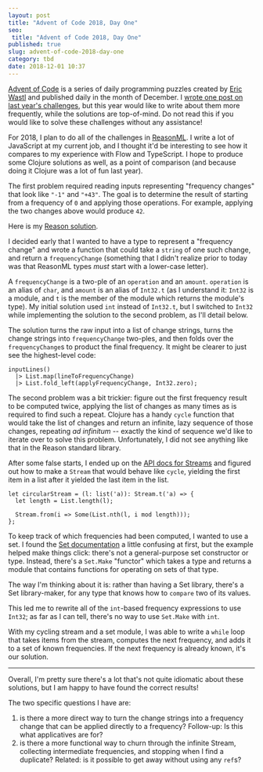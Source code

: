 ```yaml
---
layout: post
title: "Advent of Code 2018, Day One"
seo:
 title: "Advent of Code 2018, Day One"
published: true
slug: advent-of-code-2018-day-one
category: tbd
date: 2018-12-01 10:37
---
```


[Advent of Code][aoc] is a series of daily programming puzzles created by [Eric Wastl][wastl] and published daily in the month of December.
I [wrote one post on last year's challenges][2017], but this year would like to write about them more frequently, while the solutions are top-of-mind.
Do not read this if you would like to solve these challenges without any assistance!

For 2018, I plan to do all of the challenges in [ReasonML][reason].
I write a lot of JavaScript at my current job, and I thought it'd be interesting to see how it compares to my experience with Flow and TypeScript.
I hope to produce some Clojure solutions as well, as a point of comparison (and because doing it Clojure was a lot of fun last year).

The first problem required reading inputs representing "frequency changes" that look like `"-1"` and `"+43"`.
The goal is to determine the result of starting from a frequency of `0` and applying those operations.
For example, applying the two changes above would produce `42`.

Here is my [Reason solution][reasonsolution].

I decided early that I wanted to have a type to represent a "frequency change" and wrote a function that could take a `string` of one such change, and return a `frequencyChange` (something that I didn't realize prior to today was that ReasonML types _must_ start with a lower-case letter).

A `frequencyChange` is a two-ple of an `operation` and an `amount`. `operation` is an alias of `char`, and `amount` is an alias of `Int32.t` (as I understand it: `Int32` is a module, and `t` is the member of the module which returns the module's type).
My initial solution used `int` instead of `Int32.t`, but I switched to `Int32` while implementing the solution to the second problem, as I'll detail below.

The solution turns the raw input into a list of change strings, turns the change strings into `frequencyChange` two-ples, and then folds over the `frequencyChange`s to product the final frequency.
It might be clearer to just see the highest-level code:

```
inputLines()
  |> List.map(lineToFrequencyChange)
  |> List.fold_left(applyFrequencyChange, Int32.zero);
```

The second problem was a bit trickier: figure out the first frequency result to be computed twice, applying the list of changes as many times as is required to find such a repeat.
Clojure has a handy `cycle` function that would take the list of changes and return an infinite, lazy sequence of those changes, repeating _ad infinitum_ -- exactly the kind of sequence we'd like to iterate over to solve this problem.
Unfortunately, I did not see anything like that in the Reason standard library.

After some false starts, I ended up on the [API docs for Streams][stream] and figured out how to make a `Stream` that would behave like `cycle`, yielding the first item in a list after it yielded the last item in the list.

```
let circularStream = (l: list('a)): Stream.t('a) => {
  let length = List.length(l);

  Stream.from(i => Some(List.nth(l, i mod length)));
};
```

To keep track of which frequencies had been computed, I wanted to use a set.
I found the [Set documentation](https://reasonml.github.io/api/Set.html) a little confusing at first, but the example helped make things click: there's not a general-purpose set constructor or type.
Instead, there's a `Set.Make` "functor" which takes a type and returns a module that contains functions for operating on sets of that type.

The way I'm thinking about it is: rather than having a Set library, there's a Set library-maker, for any type that knows how to `compare` two of its values.

This led me to rewrite all of the `int`-based frequency expressions to use `Int32`; as far as I can tell, there's no way to use `Set.Make` with `int`.

With my cycling stream and a set module, I was able to write a `while` loop that takes items from the stream, computes the next frequency, and adds it to a set of known frequencies.
If the next frequency is already known, it's our solution.

---

Overall, I'm pretty sure there's a lot that's not quite idiomatic about these solutions, but I am happy to have found the correct results!

The two specific questions I have are:

1. is there a more direct way to turn the change strings into a frequency change that can be applied directly to a frequency?
Follow-up: Is this what applicatives are for?
1. is there a more functional way to churn through the infinite Stream, collecting intermediate frequencies, and stopping when I find a duplicate?
Related: is it possible to get away without using any `ref`s?

[aoc]: https://adventofcode.com/2018
[wastl]: http://was.tl/
[2017]: /advent-of-code-2017
[reason]: https://reasonml.github.io
[reasonsolution]: https://github.com/bcobb/advent-of-code-2018/blob/201554580b0eaf9e14c5c979107c20c94e6f22a3/src/reason/One.re
[stream]: https://reasonml.github.io/api/Stream.html

